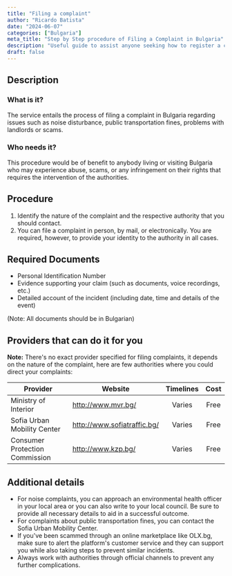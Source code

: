 ```yaml
---
title: "Filing a complaint"
author: "Ricardo Batista"
date: "2024-06-07"
categories: ["Bulgaria"]
meta_title: "Step by Step procedure of Filing a Complaint in Bulgaria"
description: "Useful guide to assist anyone seeking how to register a complaint in Bulgaria"
draft: false
---
```


## Description
### What is it?
The service entails the process of filing a complaint in Bulgaria regarding issues such as noise disturbance, public transportation fines, problems with landlords or scams. 

### Who needs it?
This procedure would be of benefit to anybody living or visiting Bulgaria who may experience abuse, scams, or any infringement on their rights that requires the intervention of the authorities.

## Procedure

1. Identify the nature of the complaint and the respective authority that you should contact. 
2. You can file a complaint in person, by mail, or electronically. You are required, however, to provide your identity to the authority in all cases.
   
## Required Documents
- Personal Identification Number 
- Evidence supporting your claim (such as documents, voice recordings, etc.)
- Detailed account of the incident (including date, time and details of the event)
  
(Note: All documents should be in Bulgarian)

## Providers that can do it for you

**Note:** There's no exact provider specified for filing complaints, it depends on the nature of the complaint, here are few authorities where you could direct your complaints:

| Provider        |     Website   |     Timelines  |  Cost  |
| --------------- | --------------- |  :-------------: | :-----:|
| Ministry of Interior |  http://www.mvr.bg/    |     Varies     |  Free   |
| Sofia Urban Mobility Center |  http://www.sofiatraffic.bg/   |    Varies    |  Free   |
| Consumer Protection Commission |  http://www.kzp.bg/  |     Varies      |     Free     |  

## Additional details

- For noise complaints, you can approach an environmental health officer in your local area or you can also write to your local council. Be sure to provide all necessary details to aid in a successful outcome. 
- For complaints about public transportation fines, you can contact the Sofia Urban Mobility Center. 
- If you've been scammed through an online marketplace like OLX.bg, make sure to alert the platform's customer service and they can support you while also taking steps to prevent similar incidents. 
- Always work with authorities through official channels to prevent any further complications.
